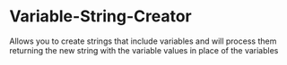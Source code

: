 # Variable-String-Creator
Allows you to create strings that include variables and will process them returning the new string with the variable values in place of the variables
